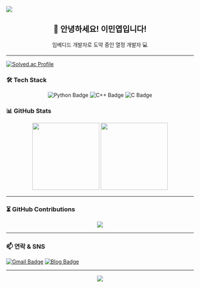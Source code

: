 <!-- 상단 배너 -->
<img src="https://capsule-render.vercel.app/api?type=venom&color=auto&height=300&section=header&text=Good%20to%20see%20you&fontSize=60" />

<!-- 자기소개 -->
<h2 align="center">👋 안녕하세요! 이민엽입니다!</h2>
<p align="center">임베디드 개발자로 도약 중인 열정 개발자 💻<br/>

---
[![Solved.ac Profile](http://mazassumnida.wtf/api/v2/generate_badge?boj=gyqls080813)](https://solved.ac/gyqls080813/)

<!-- 기술 스택 -->
### 🛠️ Tech Stack
<p align="center"> <img src="https://img.shields.io/badge/Python-3776AB?style=for-the-badge&logo=python&logoColor=white" alt="Python Badge"/> <img src="https://img.shields.io/badge/C++-00599C?style=for-the-badge&logo=c%2b%2b&logoColor=white" alt="C++ Badge"/> <img src="https://img.shields.io/badge/C-A8B9CC?style=for-the-badge&logo=c&logoColor=white" alt="C Badge"/> </p>

<!-- GitHub 통계 -->
### 📊 GitHub Stats
<p align="center">
  <img src="https://github-readme-stats.vercel.app/api?username=minyeoplee&show_icons=true&theme=tokyonight" height="180"/>
  <img src="https://github-readme-stats.vercel.app/api/top-langs/?username=minyeoplee&layout=compact&theme=tokyonight" height="180"/>
</p>

---

<!-- 커밋 그래프 -->
### ⏳ GitHub Contributions
<p align="center">
  <img src="https://github-readme-activity-graph.cyclic.app/graph?username=minyeoplee&theme=react-dark" />
</p>

---

<!-- 뱃지/연락 -->
### 📫 연락 & SNS
[![Gmail Badge](https://img.shields.io/badge/email-minyeoplee@gmail.com-red?style=flat-square&logo=Gmail&logoColor=white&link=mailto:minyeoplee@gmail.com)](mailto:minyeoplee@gmail.com)
[![Blog Badge](https://img.shields.io/badge/Tistory-Blog-brightgreen?style=flat-square&logo=Micro.blog&logoColor=white&link=https://minyeop.tistory.com)](https://minyeop.tistory.com)

---

<!-- 하단 메시지 -->
<p align="center">
  <img src="https://capsule-render.vercel.app/api?type=waving&color=auto&height=120&section=footer"/>
</p>
